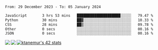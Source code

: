 <!--START_SECTION:waka-->

```txt
From: 29 December 2023 - To: 05 January 2024

JavaScript       3 hrs 53 mins   ████████████████████░░░░░   79.47 %
Python           30 mins         ██▓░░░░░░░░░░░░░░░░░░░░░░   10.33 %
CSS              28 mins         ██▒░░░░░░░░░░░░░░░░░░░░░░   09.78 %
Other            0 secs          ░░░░░░░░░░░░░░░░░░░░░░░░░   00.16 %
JSON             0 secs          ░░░░░░░░░░░░░░░░░░░░░░░░░   00.16 %
```

<!--END_SECTION:waka-->
<a href="https://github.com/anuraghazra/github-readme-stats">
  <img align="left" src="https://github-readme-stats.vercel.app/api?username=Tanesan&count_private=true&show_icons=true" />
<img align="left" src="https://github-readme-stats.vercel.app/api/top-langs/?username=Tanesan" />
</a>

[![ktanemur's 42 stats](https://badge42.vercel.app/api/v2/cl1wslf6s002109l771rng2w8/stats?cursusId=21&coalitionId=62)](https://github.com/JaeSeoKim/badge42)
